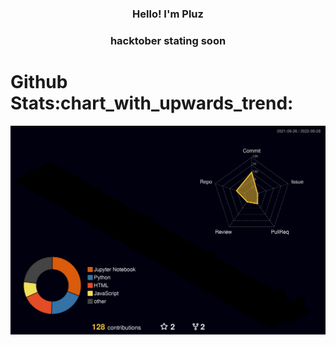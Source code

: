 

<h3 align="center">Hello! I'm Pluz</h3>
<h3 align="center"> hacktober stating soon </h3>
<h1>Github Stats:chart_with_upwards_trend:</h1>


![](./profile-3d-contrib/profile-night-rainbow.svg)




